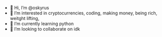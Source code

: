 - 👋 Hi, I’m @oskyrus
- 👀 I’m interested in cryptocurrencies, coding, making money, being rich, weitght lifting,
- 🌱 I’m currently learning python  
- 💞️ I’m looking to collaborate on idk 

<!---
oskyrus/oskyrus is a ✨ special ✨ repository because its `README.md` (this file) appears on your GitHub profile.
You can click the Preview link to take a look at your changes.
--->
